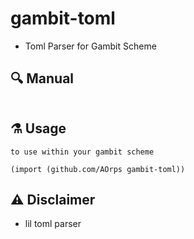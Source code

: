 # gambit-toml
- Toml Parser for Gambit Scheme

## :mag: Manual

```txt

```

## :alembic: Usage
```
to use within your gambit scheme

(import (github.com/AOrps gambit-toml))

```


## :warning: Disclaimer
- lil toml parser 
